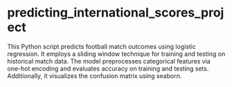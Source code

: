 # predicting_international_scores_project
This Python script predicts football match outcomes using logistic regression. It employs a sliding window technique for training and testing on historical match data. The model preprocesses categorical features via one-hot encoding and evaluates accuracy on training and testing sets. Additionally, it visualizes the confusion matrix using seaborn.
